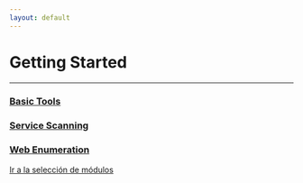 ```yaml
---
layout: default
---
```

# Getting Started
---
### [Basic Tools](GettingStarted/BasicTools.md)
### [Service Scanning](GettingStarted/ServiceScanning.md)
### [Web Enumeration](GettingStarted/WebEnumeration.md)

[Ir a la selección de módulos](./HTBAcademy.md)
